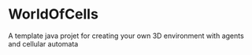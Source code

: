 # WorldOfCells
A template java projet for creating your own 3D environment with agents and cellular automata
